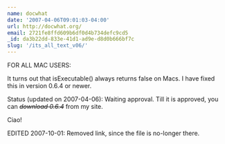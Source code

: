 ```yaml
---
name: docwhat
date: '2007-04-06T09:01:03-04:00'
url: http://docwhat.org/
email: 2721fe8ffd609b6df0d4b734defc9cd5
_id: da3b22dd-833e-41d1-ad9e-d8d0b666bf7c
slug: '/its_all_text_v06/'
---
```


FOR ALL MAC USERS:

It turns out that isExecutable() always returns false on Macs. I have fixed
this in version 0.6.4 or newer.

Status (updated on 2007-04-06): Waiting approval. Till it is approved, you can
<em style="text-decoration:line-through">download 0.6.4</em> from my site.

Ciao!

EDITED 2007-10-01: Removed link, since the file is no-longer there.
